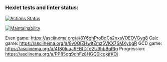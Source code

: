 ### Hexlet tests and linter status:
[![Actions Status](https://github.com/Katherini17/java-project-61/actions/workflows/hexlet-check.yml/badge.svg)](https://github.com/Katherini17/java-project-61/actions)

[![Maintainability](https://api.codeclimate.com/v1/badges/1d2220360170c435eb70/maintainability)](https://codeclimate.com/github/Katherini17/java-project-61/maintainability)

Even game: https://asciinema.org/a/8Y6ghProBdCs2nxsVOEOVGyg8
Calc game: https://asciinema.org/a/8v0OlZHwltZmz5VKX7SMXybgR
GCD game: https://asciinema.org/a/4f80IuuJ6EBfDTe2U6hbBqRtg
Progression: https://asciinema.org/a/PP85qq9dhFz8HGQ0icgkjfKQi
